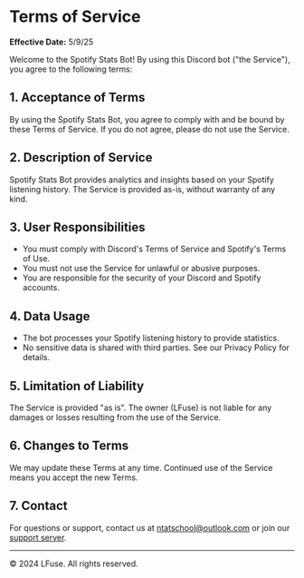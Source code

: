 # Terms of Service

**Effective Date:** 5/9/25

Welcome to the Spotify Stats Bot! By using this Discord bot ("the Service"), you agree to the following terms:

## 1. Acceptance of Terms
By using the Spotify Stats Bot, you agree to comply with and be bound by these Terms of Service. If you do not agree, please do not use the Service.

## 2. Description of Service
Spotify Stats Bot provides analytics and insights based on your Spotify listening history. The Service is provided as-is, without warranty of any kind.

## 3. User Responsibilities
- You must comply with Discord's Terms of Service and Spotify's Terms of Use.
- You must not use the Service for unlawful or abusive purposes.
- You are responsible for the security of your Discord and Spotify accounts.

## 4. Data Usage
- The bot processes your Spotify listening history to provide statistics.
- No sensitive data is shared with third parties. See our Privacy Policy for details.

## 5. Limitation of Liability
The Service is provided "as is". The owner (LFuse) is not liable for any damages or losses resulting from the use of the Service.

## 6. Changes to Terms
We may update these Terms at any time. Continued use of the Service means you accept the new Terms.

## 7. Contact
For questions or support, contact us at [ntatschool@outlook.com](mailto:ntatschool@outlook.com) or join our [support server](https://discord.com/invite/kB5D658vbT).

---

© 2024 LFuse. All rights reserved. 